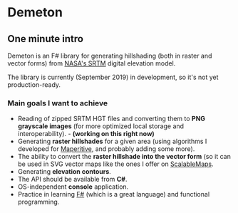 # Demeton

## One minute intro
Demeton is an F# library for generating hillshading (both in raster and vector forms) from [NASA's SRTM](https://en.wikipedia.org/wiki/Shuttle_Radar_Topography_Mission) digital elevation model.

The library is currently (September 2019) in development, so it's not yet production-ready. 

### Main goals I want to achieve
- Reading of zipped SRTM HGT files and converting them to **PNG grayscale images** (for more optimized local storage and interoperability). - **(working on this right now)**
- Generating **raster hillshades** for a given area (using algorithms I developed for [Maperitive](http://maperitive.net), and probably adding some more).
- The ability to convert the **raster hillshade into the vector form** (so it can be used in SVG vector maps like the ones I offer on [ScalableMaps](https://scalablemaps.com).
- Generating **elevation contours**.
- The API should be available from **C#**.
- OS-independent **console** application.
- Practice in learning [F#](https://fsharp.org/) (which is a great language) and functional programming.
